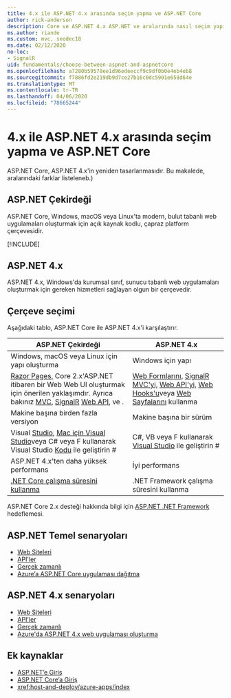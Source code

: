 ```yaml
---
title: 4.x ile ASP.NET 4.x arasında seçim yapma ve ASP.NET Core
author: rick-anderson
description: Core ve ASP.NET 4.x ASP.NET ve aralarında nasıl seçim yapılacağını açıklar.
ms.author: riande
ms.custom: mvc, seodec18
ms.date: 02/12/2020
no-loc:
- SignalR
uid: fundamentals/choose-between-aspnet-and-aspnetcore
ms.openlocfilehash: a7280b59578ee1d96edeeccf9c9df0b0e4eb4eb8
ms.sourcegitcommit: f7886fd2e219db9d7ce27b16c0dc5901e658d64e
ms.translationtype: MT
ms.contentlocale: tr-TR
ms.lasthandoff: 04/06/2020
ms.locfileid: "78665244"
---
```

# <a name="choose-between-aspnet-4x-and-aspnet-core"></a>4.x ile ASP.NET 4.x arasında seçim yapma ve ASP.NET Core

ASP.NET Core, ASP.NET 4.x'in yeniden tasarlanmasıdır. Bu makalede, aralarındaki farklar listeleneb.)

## <a name="aspnet-core"></a>ASP.NET Çekirdeği

ASP.NET Core, Windows, macOS veya Linux'ta modern, bulut tabanlı web uygulamaları oluşturmak için açık kaynak kodlu, çapraz platform çerçevesidir.

[!INCLUDE[](~/includes/benefits.md)]

## <a name="aspnet-4x"></a>ASP.NET 4.x

ASP.NET 4.x, Windows'da kurumsal sınıf, sunucu tabanlı web uygulamaları oluşturmak için gereken hizmetleri sağlayan olgun bir çerçevedir.

## <a name="framework-selection"></a>Çerçeve seçimi

Aşağıdaki tablo, ASP.NET Core ile ASP.NET 4.x'i karşılaştırır.

| ASP.NET Çekirdeği | ASP.NET 4.x |
|---|---|
|Windows, macOS veya Linux için yapı oluşturma|Windows için yapı|
|[Razor Pages,](xref:razor-pages/index) Core 2.x'ASP.NET itibaren bir Web Web UI oluşturmak için önerilen yaklaşımdır. Ayrıca bakınız [MVC](xref:mvc/overview), [SignalR](xref:signalr/introduction) [Web API](xref:tutorials/first-web-api), ve .|[Web Formlarını,](/aspnet/web-forms) [SignalR](/aspnet/signalr) [MVC'yi,](/aspnet/mvc) [Web API'yi,](/aspnet/web-api/) [Web Hooks'u](/aspnet/webhooks/)veya [Web Sayfalarını](/aspnet/web-pages) kullanma|
|Makine başına birden fazla versiyon|Makine başına bir sürüm|
|Visual [Studio](https://visualstudio.microsoft.com/vs/), [Mac için Visual Studio](https://visualstudio.microsoft.com/vs/mac/)veya C# veya F kullanarak Visual Studio [Kodu](https://code.visualstudio.com/) ile geliştirin #|C#, VB veya F kullanarak [Visual Studio](https://visualstudio.microsoft.com/vs/) ile geliştirin #|
|ASP.NET 4.x'ten daha yüksek performans|İyi performans|
|[.NET Core çalışma süresini kullanma](/dotnet/standard/choosing-core-framework-server)|.NET Framework çalışma süresini kullanma|

ASP.NET Core 2.x desteği hakkında bilgi için [ASP.NET .NET Framework](xref:index#target-framework) hedeflemesi.

## <a name="aspnet-core-scenarios"></a>ASP.NET Temel senaryoları

* [Web Siteleri](xref:tutorials/first-mvc-app/index)
* [API'ler](xref:tutorials/first-web-api)
* [Gerçek zamanlı](xref:signalr/introduction)
* [Azure’a ASP.NET Core uygulaması dağıtma](/azure/app-service/app-service-web-get-started-dotnet)

## <a name="aspnet-4x-scenarios"></a>ASP.NET 4.x senaryoları

* [Web Siteleri](/aspnet/mvc)
* [API'ler](/aspnet/web-api)
* [Gerçek zamanlı](/aspnet/signalr)
* [Azure'da ASP.NET 4.x web uygulaması oluşturma](/azure/app-service/app-service-web-get-started-dotnet-framework)

## <a name="additional-resources"></a>Ek kaynaklar

* [ASP.NET’e Giriş](/aspnet/overview)
* [ASP.NET Core’a Giriş](xref:index)
* <xref:host-and-deploy/azure-apps/index>
